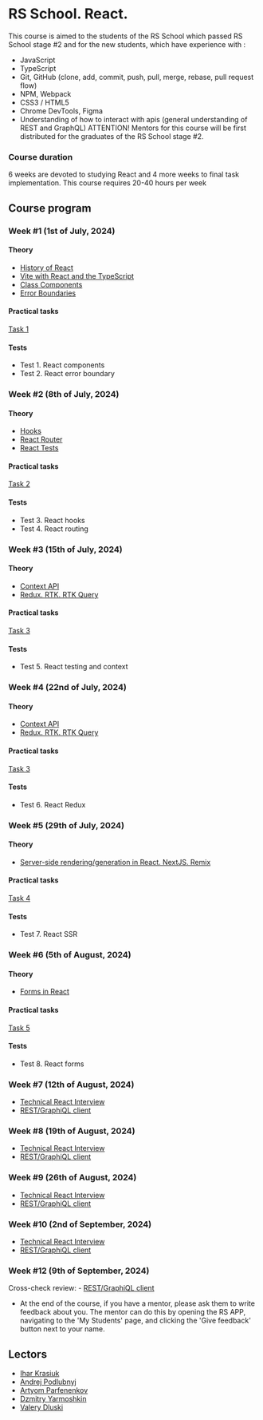# RS School. React.

This course is aimed to the students of the RS School which passed RS School stage #2 and for the new students, which have experience with :

- JavaScript
- TypeScript
- Git, GitHub (clone, add, commit, push, pull, merge, rebase, pull request flow)
- NPM, Webpack
- CSS3 / HTML5
- Chrome DevTools, Figma
- Understanding of how to interact with apis (general understanding of REST and GraphQL)
  ATTENTION! Mentors for this course will be first distributed for the graduates of the RS School stage #2.

### Course duration

6 weeks are devoted to studying React and 4 more weeks to final task implementation. This course requires 20-40 hours per week

## Course program

### Week #1 (1st of July, 2024)

#### Theory

- [History of React](modules/react-evolution/)
- [Vite with React and the TypeScript](modules/react-setup-env/)
- [Class Components](modules/class-component/)
- [Error Boundaries](modules/error-boundary/)

#### Practical tasks

[Task 1](modules//tasks/class-components.md)

#### Tests

- Test 1. React components
- Test 2. React error boundary

### Week #2 (8th of July, 2024)

#### Theory

- [Hooks](modules/hooks/)
- [React Router](modules/router/)
- [React Tests](modules/testing/)

#### Practical tasks

[Task 2](modules/tasks/routing.md)

#### Tests

- Test 3. React hooks
- Test 4. React routing

### Week #3 (15th of July, 2024)

#### Theory

- [Context API](modules/context-api/)
- [Redux. RTK. RTK Query](modules/react-redux/)

#### Practical tasks

[Task 3](modules/tasks/redux.md)

#### Tests

- Test 5. React testing and context

### Week #4 (22nd of July, 2024)

#### Theory

- [Context API](modules/context-api/)
- [Redux. RTK. RTK Query](modules/react-redux/)

#### Practical tasks

[Task 3](modules/tasks/redux.md)

#### Tests

- Test 6. React Redux

### Week #5 (29th of July, 2024)

#### Theory

- [Server-side rendering/generation in React. NextJS. Remix](modules/nextjs-ssr-ssg/)

#### Practical tasks

[Task 4](modules/tasks/nextjs-ssr-ssg.md)

#### Tests

- Test 7. React SSR

### Week #6 (5th of August, 2024)

#### Theory

- [Forms in React](modules/forms/)

#### Practical tasks

[Task 5](modules/tasks/forms.md)

#### Tests

- Test 8. React forms

### Week #7 (12th of August, 2024)

- [Technical React Interview](interview.md)
- [REST/GraphiQL client](modules/tasks/final.md)

### Week #8 (19th of August, 2024)

- [Technical React Interview](interview.md)
- [REST/GraphiQL client](modules/tasks/final.md)

### Week #9 (26th of August, 2024)

- [Technical React Interview](interview.md)
- [REST/GraphiQL client](modules/tasks/final.md)

### Week #10 (2nd of September, 2024)

- [Technical React Interview](interview.md)
- [REST/GraphiQL client](modules/tasks/final.md)

### Week #12 (9th of September, 2024)

Cross-check review: - [REST/GraphiQL client](modules/tasks/final.md)

- At the end of the course, if you have a mentor, please ask them to write feedback about you. The mentor can do this by opening the RS APP, navigating to the 'My Students' page, and clicking the 'Give feedback' button next to your name.

## Lectors

- [Ihar Krasiuk](https://github.com/ragingyngvarr)
- [Andrej Podlubnyj](https://github.com/andron13)
- [Artyom Parfenenkov](https://github.com/ParfenenkovEdit)
- [Dzmitry Yarmoshkin](https://github.com/SpaNb4)
- [Valery Dluski](https://github.com/valerydluski)
